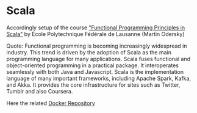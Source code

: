 # Scala
Accordingly setup of the course ["Functional Programming Principles in Scala"](https://www.coursera.org/learn/progfun1/home/welcome) by École Polytechnique Fédérale de Lausanne (Martin Odersky)


Quote: Functional programming is becoming increasingly widespread in industry. This trend is driven by the adoption of Scala as the main programming language for many applications. Scala fuses functional and object-oriented programming in a practical package. It interoperates seamlessly with both Java and Javascript. Scala is the implementation language of many important frameworks, including Apache Spark, Kafka, and Akka. It provides the core infrastructure for sites such as Twitter, Tumblr and also Coursera.

Here the related [Docker Repository](https://hub.docker.com/r/tefworkshop/scala/)

